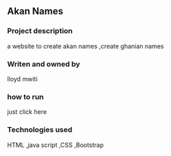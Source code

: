 ## Akan Names

### Project description
a website to create akan names ,create ghanian names

### Writen and owned by
lloyd mwiti

### how to run
just click here
### Technologies used
HTML ,java script ,CSS ,Bootstrap
